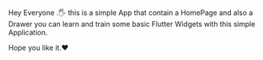 Hey Everyone .🖐
this is a simple App that contain a HomePage and also a Drawer
you can learn and train some basic Flutter Widgets with this simple Application.

Hope you like it.❤
